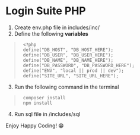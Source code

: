 # Login Suite PHP
1. Create env.php file in includes/inc/
2. Define the following **variables**

>      <?php
>      define("DB_HOST", "DB_HOST_HERE");
>      define("DB_USER", "DB_USER_HERE");
>      define("DB_NAME", "DB_NAME_HERE");
>      define("DB_PASSWORD", "DB_PASSWORD_HERE");
>      define("ENV", "local || prod || dev");
>      define("SITE_URL", "SITE_URL_HERE");

3. Run the following command in the terminal    
>      composer install
>      npm install

4. Run sql file in /includes/sql 

Enjoy Happy Coding! 😁
